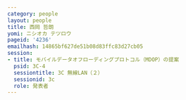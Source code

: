 ```yaml
---
category: people
layout: people
title: 西岡 哲朗
yomi: ニシオカ テツロウ
pageid: '4236'
emailhash: 14865bf627de51b08d83ffc83d27cb05
session:
- title: モバイルデータオフローディングプロトコル（MDOP）の提案
  psid: 3C-4
  sessiontitle: 3C 無線LAN（２）
  sessionid: 3c
  role: 発表者
---
```

